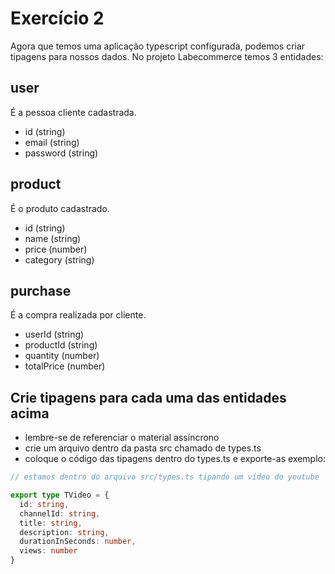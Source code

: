 # Exercício 2
Agora que temos uma aplicação typescript configurada, podemos criar tipagens para nossos dados.
No projeto Labecommerce temos 3 entidades:

## user
É a pessoa cliente cadastrada.

* id (string)
* email (string)
* password (string)

## product
É o produto cadastrado.

* id (string)
* name (string)
* price (number)
* category (string)

## purchase
É a compra realizada por cliente.

* userId (string)
* productId (string)
* quantity (number)
* totalPrice (number)

## Crie tipagens para cada uma das entidades acima
* lembre-se de referenciar o material assíncrono
* crie um arquivo dentro da pasta src chamado de types.ts
* coloque o código das tipagens dentro do types.ts e exporte-as
exemplo:

```Typescript
// estamos dentro do arquivo src/types.ts tipando um vídeo do youtube

export type TVideo = {
  id: string,
  channelId: string,
  title: string,
  description: string,
  durationInSeconds: number,
  views: number
}
```
